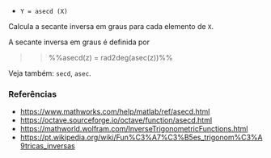 - `Y = asecd (X)`

Calcula a secante inversa em graus para cada elemento de `X`.

A secante inversa em graus é definida por

> > %%asecd(z) = rad2deg(asec(z))%%

Veja também: `secd`, `asec`.

### Referências

- https://www.mathworks.com/help/matlab/ref/asecd.html
- https://octave.sourceforge.io/octave/function/asecd.html
- https://mathworld.wolfram.com/InverseTrigonometricFunctions.html
- https://pt.wikipedia.org/wiki/Fun%C3%A7%C3%B5es_trigonom%C3%A9tricas_inversas
